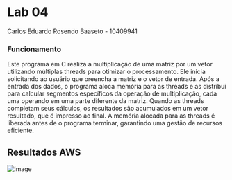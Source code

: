 # Lab 04
Carlos Eduardo Rosendo Baaseto - 10409941

### Funcionamento

Este programa em C realiza a multiplicação de uma matriz por um vetor utilizando múltiplas threads para otimizar o processamento. Ele inicia solicitando ao usuário que preencha a matriz e o vetor de entrada. Após a entrada dos dados, o programa aloca memória para as threads e as distribui para calcular segmentos específicos da operação de multiplicação, cada uma operando em uma parte diferente da matriz. Quando as threads completam seus cálculos, os resultados são acumulados em um vetor resultado, que é impresso ao final. A memória alocada para as threads é liberada antes de o programa terminar, garantindo uma gestão de recursos eficiente.

## Resultados AWS
![image](https://github.com/KaduRosendo/Sistemas-operacionais/assets/100209440/ae016290-6a8a-4d1f-a3c0-92a188107ea1)
